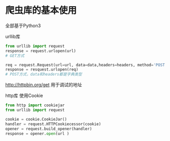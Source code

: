 # <Python>爬虫库的基本使用
全部基于Python3

urllib库

```Python
from urllib import request
response = request.urlopen(url)
# GET方式

req = request.Request(url=url, data=data,headers=headers, method='POST')
response = resquest.urlopen(req)
# POST方式，data和headers都是字典类型
```
http://httpbin.org/get 用于调试的地址

http库 使用Cookie

```Python
from http import cookiejar
from urllib import request

cookie = cookie.CookieJar()
handler = request.HTTPCookiecessor(cookie)
opener = request.build_opener(handler)
response = opener.open(url )

```


